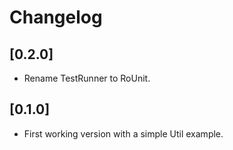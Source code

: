 # Changelog

## [0.2.0]

* Rename TestRunner to RoUnit.

## [0.1.0]

* First working version with a simple Util example.
